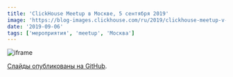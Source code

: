 ```yaml
---
title: 'ClickHouse Meetup в Москве, 5 сентября 2019'
image: 'https://blog-images.clickhouse.com/ru/2019/clickhouse-meetup-v-moskve-5-sentyabrya-2019/main.jpg'
date: '2019-09-06'
tags: ['мероприятия', 'meetup', 'Москва']
---
```


![iframe](https://www.youtube.com/embed/videoseries?list=PL0Z2YDlm0b3gYSwohnKFUozYy9QdUpcT_)

[Слайды опубликованы на GitHub](https://github.com/clickhouse/clickhouse-presentations/tree/master/meetup28).

